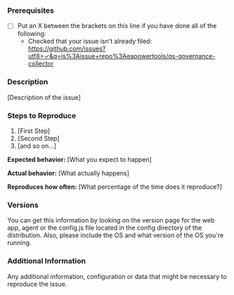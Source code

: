 <!--

Have you read qs-governance-collector Code of Conduct? By filing an Issue, you are expected to comply with it, including treating everyone with respect: https://github.com/eapowertools/qs-governance-collector/blob/master/CODE_OF_CONDUCT.md

Do you want to ask a question? Are you looking for support? The EA Powertools page on Qlik Community is the best place for getting support: https://community.qlik.com/community/qlik-sense/ea-powertools

-->

### Prerequisites

* [ ] Put an X between the brackets on this line if you have done all of the following:
    * Checked that your issue isn't already filed: https://github.com/issues?utf8=✓&q=is%3Aissue+repo%3Aeapowertools/qs-governance-collector

### Description

[Description of the issue]

### Steps to Reproduce

1. [First Step]
2. [Second Step]
3. [and so on...]

**Expected behavior:** [What you expect to happen]

**Actual behavior:** [What actually happens]

**Reproduces how often:** [What percentage of the time does it reproduce?]

### Versions

You can get this information by looking on the version page for the web app, agent or the config.js file located in the config directory of the distribution. Also, please include the OS and what version of the OS you're running.

### Additional Information

Any additional information, configuration or data that might be necessary to reproduce the issue.